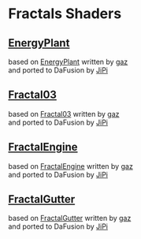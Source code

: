 
  <!--                                                             -->
  <!--           THIS IS AN AUTOMATICALLY GENERATED FILE           -->
  <!--                                                             -->
  <!--                  D O   N O T   E D I T ! ! !                -->
  <!--                                                             -->
  <!--  ALL CHANGES WILL BE OVERWRITTEN WITHOUT ANY FURTHER NOTICE -->
  <!--                                                             -->


  # Fractals Shaders

## **[EnergyPlant](EnergyPlant.md)**
based on [EnergyPlant](https://www.shadertoy.com/view/WdjBWc) written by [gaz](https://www.shadertoy.com/user/gaz)<br />and ported to DaFusion by [JiPi](....//Site/Profiles/JiPi.md)

## **[Fractal03](Fractal03.md)**
based on [Fractal03](https://www.shadertoy.com/view/3lKcDV) written by [gaz](https://www.shadertoy.com/user/gaz)<br />and ported to DaFusion by [JiPi](....//Site/Profiles/JiPi.md)

## **[FractalEngine](FractalEngine.md)**
based on [FractalEngine](https://www.shadertoy.com/view/ttSBRm) written by [gaz](https://www.shadertoy.com/user/gaz)<br />and ported to DaFusion by [JiPi](....//Site/Profiles/JiPi.md)

## **[FractalGutter](FractalGutter.md)**
based on [FractalGutter](https://www.shadertoy.com/view/ttjBD1) written by [gaz](https://www.shadertoy.com/user/gaz)<br />and ported to DaFusion by [JiPi](....//Site/Profiles/JiPi.md)

